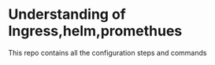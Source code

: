 # Understanding of Ingress,helm,promethues

This repo contains all the configuration steps and commands 
